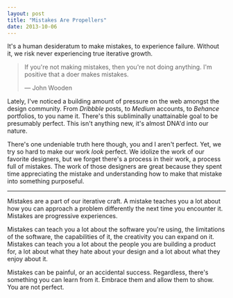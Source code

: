 ```yaml
---
layout: post
title: "Mistakes Are Propellers"
date: 2013-10-06
---
```


It's a human desideratum to make mistakes, to experience failure. Without it, we risk never experiencing true iterative growth.

>If you're not making mistakes, then you're not doing anything. I'm positive that a doer makes mistakes.
>
>— John Wooden

Lately, I've noticed a building amount of pressure on the web amongst the design community. From _Dribbble_ posts, to _Medium_ accounts, to _Behance_ portfolios, to you name it. There's this subliminally unattainable goal to be presumably perfect. This isn't anything new, it's almost DNA'd into our nature.

There's one undeniable truth here though, you and I aren't perfect. Yet, we try so hard to make our work _look_ perfect. We idolize the work of our favorite designers, but we forget there's a process in their work, a process full of mistakes. The work of those designers are great because they spent time appreciating the mistake and understanding how to make that mistake into something purposeful.

***

Mistakes are a part of our iterative craft. A mistake teaches you a lot about how you can approach a problem differently the next time you encounter it. Mistakes are progressive experiences.

Mistakes can teach you a lot about the software you're using, the limitations of the software, the capabilities of it, the creativity you can expand on it. Mistakes can teach you a lot about the people you are building a product for, a lot about what they hate about your design and a lot about what they enjoy about it.

Mistakes can be painful, or an accidental success. Regardless, there's something you can learn from it. Embrace them and allow them to show. You are not perfect.
